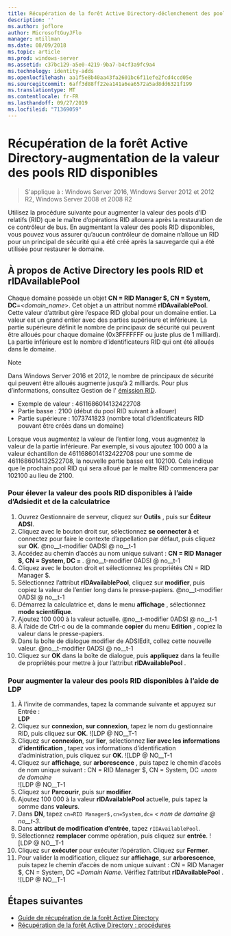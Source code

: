 ```yaml
---
title: Récupération de la forêt Active Directory-déclenchement des pools RID
description: ''
ms.author: joflore
author: MicrosoftGuyJFlo
manager: mtillman
ms.date: 08/09/2018
ms.topic: article
ms.prod: windows-server
ms.assetid: c37bc129-a5e0-4219-9ba7-b4cf3a9fc9a4
ms.technology: identity-adds
ms.openlocfilehash: aa1f5e8b40aa43fa2601bc6f11efe2fcd4ccd05e
ms.sourcegitcommit: 6aff3d88ff22ea141a6ea6572a5ad8dd6321f199
ms.translationtype: MT
ms.contentlocale: fr-FR
ms.lasthandoff: 09/27/2019
ms.locfileid: "71369059"
---
```

# <a name="ad-forest-recovery---raising-the-value-of-available-rid-pools"></a>Récupération de la forêt Active Directory-augmentation de la valeur des pools RID disponibles 

>S'applique à : Windows Server 2016, Windows Server 2012 et 2012 R2, Windows Server 2008 et 2008 R2

Utilisez la procédure suivante pour augmenter la valeur des pools d’ID relatifs (RID) que le maître d’opérations RID allouera après la restauration de ce contrôleur de bus. En augmentant la valeur des pools RID disponibles, vous pouvez vous assurer qu’aucun contrôleur de domaine n’alloue un RID pour un principal de sécurité qui a été créé après la sauvegarde qui a été utilisée pour restaurer le domaine. 

## <a name="about-active-directory-rid-pools-and-ridavailablepool"></a>À propos de Active Directory les pools RID et rIDAvailablePool

Chaque domaine possède un objet **CN = RID Manager $, CN = System, DC**=<*domain_name*>. Cet objet a un attribut nommé **rIDAvailablePool**. Cette valeur d’attribut gère l’espace RID global pour un domaine entier. La valeur est un grand entier avec des parties supérieure et inférieure. La partie supérieure définit le nombre de principaux de sécurité qui peuvent être alloués pour chaque domaine (0x3FFFFFFF ou juste plus de 1 milliard). La partie inférieure est le nombre d’identificateurs RID qui ont été alloués dans le domaine. 
  
> [!NOTE]
> Dans Windows Server 2016 et 2012, le nombre de principaux de sécurité qui peuvent être alloués augmente jusqu’à 2 milliards. Pour plus d’informations, consultez Gestion de l' [émission RID](https://technet.microsoft.com/library/jj574229.aspx). 
  
- Exemple de valeur : 4611686014132422708  
- Partie basse : 2100 (début du pool RID suivant à allouer)  
- Partie supérieure : 1073741823 (nombre total d’identificateurs RID pouvant être créés dans un domaine)  
  
Lorsque vous augmentez la valeur de l’entier long, vous augmentez la valeur de la partie inférieure. Par exemple, si vous ajoutez 100 000 à la valeur échantillon de 4611686014132422708 pour une somme de 4611686014132522708, la nouvelle partie basse est 102100. Cela indique que le prochain pool RID qui sera alloué par le maître RID commencera par 102100 au lieu de 2100. 
  
### <a name="to-raise-the-value-of-available-rid-pools-using-adsiedit-and-the-calculator"></a>Pour élever la valeur des pools RID disponibles à l’aide d’Adsiedit et de la calculatrice

1. Ouvrez Gestionnaire de serveur, cliquez sur **Outils** , puis sur **Éditeur ADSI**.
2. Cliquez avec le bouton droit sur, sélectionnez **se connecter à** et connectez pour faire le contexte d’appellation par défaut, puis cliquez sur **OK**.
   @no__t-modifier 0ADSI @ no__t-1 
3. Accédez au chemin d’accès au nom unique suivant : **CN = RID Manager $, CN = System, DC = <domain name>** .
   @no__t-modifier 0ADSI @ no__t-1 
3. Cliquez avec le bouton droit et sélectionnez les propriétés CN = RID Manager $. 
4. Sélectionnez l’attribut **rIDAvailablePool**, cliquez sur **modifier**, puis copiez la valeur de l’entier long dans le presse-papiers.
   @no__t-modifier 0ADSI @ no__t-1  
5. Démarrez la calculatrice et, dans le menu **affichage** , sélectionnez **mode scientifique**. 
6. Ajoutez 100 000 à la valeur actuelle.
   @no__t-modifier 0ADSI @ no__t-1 
7. À l’aide de Ctrl-c ou de la commande **copier** du menu **Edition** , copiez la valeur dans le presse-papiers. 
8. Dans la boîte de dialogue modifier de ADSIEdit, collez cette nouvelle valeur. 
   @no__t-modifier 0ADSI @ no__t-1 
9. Cliquez sur **OK** dans la boîte de dialogue, puis **appliquez** dans la feuille de propriétés pour mettre à jour l’attribut **rIDAvailablePool** . 
  
### <a name="to-raise-the-value-of-available-rid-pools-using-ldp"></a>Pour augmenter la valeur des pools RID disponibles à l’aide de LDP  
  
1. À l'invite de commandes, tapez la commande suivante et appuyez sur Entrée :  
   **LDP**  
2. Cliquez sur **connexion**, **sur connexion**, tapez le nom du gestionnaire RID, puis cliquez sur **OK**. 
   ![LDP @ NO__T-1
3. Cliquez sur **connexion**, sur **lier**, sélectionnez **lier avec les informations d’identification** , tapez vos informations d’identification d’administration, puis cliquez sur **OK**. 
   ![LDP @ NO__T-1
4. Cliquez sur **affichage**, sur **arborescence** , puis tapez le chemin d’accès de nom unique suivant :  CN = RID Manager $, CN = System, DC =*nom de domaine*  
   ![LDP @ NO__T-1
5. Cliquez sur **Parcourir**, puis sur **modifier**. 
6. Ajoutez 100 000 à la valeur **rIDAvailablePool** actuelle, puis tapez la somme dans **valeurs**. 
7. Dans **DN**, tapez `cn=RID Manager$,cn=System,dc=` *< nom de domaine @ no__t-3*. 
8. Dans **attribut de modification d’entrée**, tapez `rIDAvailablePool`. 
9. Sélectionnez **remplacer** comme opération, puis cliquez sur **entrée**.
   ![LDP @ NO__T-1 
10. Cliquez sur **exécuter** pour exécuter l’opération. Cliquez sur **Fermer**.
11. Pour valider la modification, cliquez sur **affichage**, sur **arborescence**, puis tapez le chemin d’accès de nom unique suivant :   CN = RID Manager $, CN = System, DC =*Domain Name*.   Vérifiez l’attribut **rIDAvailablePool** . 
   ![LDP @ NO__T-1

## <a name="next-steps"></a>Étapes suivantes

- [Guide de récupération de la forêt Active Directory](AD-Forest-Recovery-Guide.md)
- [Récupération de la forêt Active Directory : procédures](AD-Forest-Recovery-Procedures.md)

